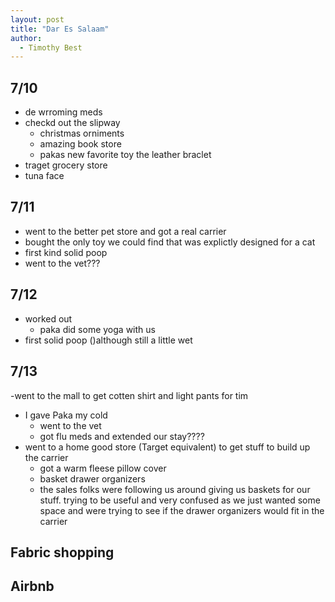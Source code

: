 ```yaml
---
layout: post
title: "Dar Es Salaam"
author:
  - Timothy Best
---
```


## 7/10 
- de wrroming meds
- checkd out the slipway
  - christmas orniments
  - amazing book store
  - pakas new favorite toy the leather braclet
- traget grocery store
- tuna face

## 7/11
- went to the better pet store and got a real carrier
- bought the only toy we could find that was explictly designed for a cat
- first kind solid poop
- went to the vet???

## 7/12
- worked out 
  - paka did some yoga with us
- first solid poop ()although still a little wet

## 7/13
-went to the mall to get cotten shirt and light pants for tim
- I gave Paka my cold
  - went to the vet
  - got flu meds and extended our stay????
- went to a home good store (Target equivalent) to get stuff to build up the carrier
  - got a warm fleese pillow cover
  - basket drawer organizers
  - the sales folks were following us around giving us baskets for our stuff. trying to be useful and very confused as we just wanted some space and were trying to see if the drawer organizers would fit in the carrier


## Fabric shopping

## Airbnb
